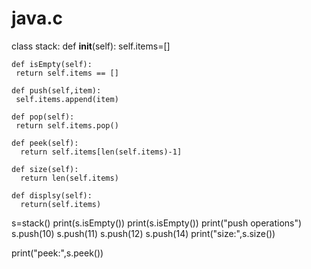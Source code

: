 # java.c
class stack:
    def __init__(self):
        self.items=[]
        
    def isEmpty(self):
     return self.items == []
    
    def push(self,item):
     self.items.append(item)
        
    def pop(self):
     return self.items.pop()
    
    def peek(self):
      return self.items[len(self.items)-1]
    
    def size(self):
      return len(self.items)
    
    def displsy(self):
      return(self.items)
s=stack()
print(s.isEmpty())
print(s.isEmpty())
print("push operations")
s.push(10)
s.push(11)
s.push(12)
s.push(14)
print("size:",s.size())

print("peek:",s.peek())

